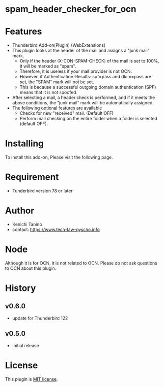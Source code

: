 # spam_header_checker_for_ocn

# Features

- Thunderbird Add-on(Plugin) (WebExtensions)
- This plugin looks at the header of the mail and assigns a "junk mail" mark.
  - Only if the header (X-CON-SPAM-CHECK) of the mail is set to 100%, it will be marked as "spam".
  - Therefore, it is useless if your mail provider is not OCN.
  - However, if Authentication-Results: spf=pass and dkim=pass are set, the "SPAM" mark will not be set.
  - This is because a successful outgoing domain authentication (SPF) means that it is not spoofed.
- After selecting a mail, a header check is performed, and if it meets the above conditions, the "junk mail" mark will be automatically assigned.
- The following optional features are available
  - Checks for new "received" mail. (Default OFF)
  - Perform mail checking on the entire folder when a folder is selected (default OFF).

# Installing

To install this add-on, Please visit the following page.

# Requirement

- Tunderbird version 78 or later

# Author

* Kenichi Tanino
* contact: https://www.tech-law-pyscho.info

# Node

Although it is for OCN, it is not related to OCN. Please do not ask questions to OCN about this plugin.

# History

## v0.6.0

- update for Thunderbird 122

## v0.5.0

- initial release

# License

This plugin is [MIT license](https://en.wikipedia.org/wiki/MIT_License).